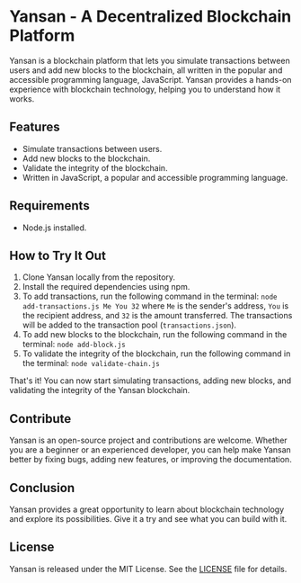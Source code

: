# Yansan - A Decentralized Blockchain Platform

Yansan is a blockchain platform that lets you simulate transactions between users and add new blocks to the blockchain, all written in the popular and accessible programming language, JavaScript. Yansan provides a hands-on experience with blockchain technology, helping you to understand how it works.

## Features
- Simulate transactions between users.
- Add new blocks to the blockchain.
- Validate the integrity of the blockchain.
- Written in JavaScript, a popular and accessible programming language.

## Requirements
- Node.js installed.

## How to Try It Out
1. Clone Yansan locally from the repository.
2. Install the required dependencies using npm.
3. To add transactions, run the following command in the terminal: ```node add-transactions.js Me You 32```
where `Me` is the sender's address, `You` is the recipient address, and `32` is the amount transferred. 
The transactions will be added to the transaction pool (`transactions.json`).
4. To add new blocks to the blockchain, run the following command in the terminal: ```node add-block.js```
5. To validate the integrity of the blockchain, run the following command in the terminal: 
```node validate-chain.js```

That's it! You can now start simulating transactions, adding new blocks, and validating the integrity of the Yansan blockchain.

## Contribute
Yansan is an open-source project and contributions are welcome. Whether you are a beginner or an experienced developer, you can help make Yansan better by fixing bugs, adding new features, or improving the documentation.

## Conclusion
Yansan provides a great opportunity to learn about blockchain technology and explore its possibilities. Give it a try and see what you can build with it.

## License
Yansan is released under the MIT License. See the [LICENSE](https://github.com/dev0cloo/Yansan/blob/main/LICENSE) file for details.


